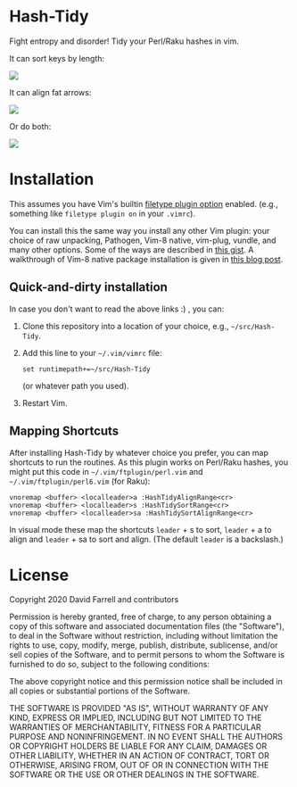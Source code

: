 Hash-Tidy
=========
Fight entropy and disorder! Tidy your Perl/Raku hashes in vim.

It can sort keys by length:

![](hash-tidy-sort-only.gif)

It can align fat arrows:

![](hash-tidy-align-only.gif)

Or do both:

![](hash-tidy-sort-align.gif)

Installation
============
This assumes you have Vim's builtin [filetype plugin option](http://vimdoc.sourceforge.net/htmldoc/filetype.html#:filetype-plugin-on)
enabled. (e.g., something like `filetype plugin on` in your `.vimrc`).

You can install this the same way you install any other Vim plugin: your
choice of raw unpacking, Pathogen, Vim-8 native, vim-plug, vundle, and
many other options.  Some of the ways are described in
[this gist](https://gist.github.com/manasthakur/ab4cf8d32a28ea38271ac0d07373bb53).
A walkthrough of Vim-8 native package installation is given in
[this blog post](https://shapeshed.com/vim-packages/).

Quick-and-dirty installation
----------------------------

In case you don't want to read the above links :) , you can:

1. Clone this repository into a location of your choice, e.g., `~/src/Hash-Tidy`.

2. Add this line to your `~/.vim/vimrc` file:

       set runtimepath+=~/src/Hash-Tidy

   (or whatever path you used).

3. Restart Vim.

Mapping Shortcuts
-----------------

After installing Hash-Tidy by whatever choice you prefer, you can
map shortcuts to run the routines. As this plugin works on Perl/Raku hashes,
you might put this code in `~/.vim/ftplugin/perl.vim` and
`~/.vim/ftplugin/perl6.vim` (for Raku):

```
vnoremap <buffer> <localleader>a :HashTidyAlignRange<cr>
vnoremap <buffer> <localleader>s :HashTidySortRange<cr>
vnoremap <buffer> <localleader>sa :HashTidySortAlignRange<cr>
```

In visual mode these map the shortcuts `leader` + s to sort, `leader` + a
to align and `leader` + sa to sort and align.  (The default `leader` is a
backslash.)

License
=======
Copyright 2020 David Farrell and contributors

Permission is hereby granted, free of charge, to any person obtaining a copy of
this software and associated documentation files (the "Software"), to deal in
the Software without restriction, including without limitation the rights to
use, copy, modify, merge, publish, distribute, sublicense, and/or sell copies
of the Software, and to permit persons to whom the Software is furnished to do
so, subject to the following conditions:

The above copyright notice and this permission notice shall be included in all
copies or substantial portions of the Software.

THE SOFTWARE IS PROVIDED "AS IS", WITHOUT WARRANTY OF ANY KIND, EXPRESS OR
IMPLIED, INCLUDING BUT NOT LIMITED TO THE WARRANTIES OF MERCHANTABILITY,
FITNESS FOR A PARTICULAR PURPOSE AND NONINFRINGEMENT. IN NO EVENT SHALL THE
AUTHORS OR COPYRIGHT HOLDERS BE LIABLE FOR ANY CLAIM, DAMAGES OR OTHER
LIABILITY, WHETHER IN AN ACTION OF CONTRACT, TORT OR OTHERWISE, ARISING FROM,
OUT OF OR IN CONNECTION WITH THE SOFTWARE OR THE USE OR OTHER DEALINGS IN THE
SOFTWARE.
